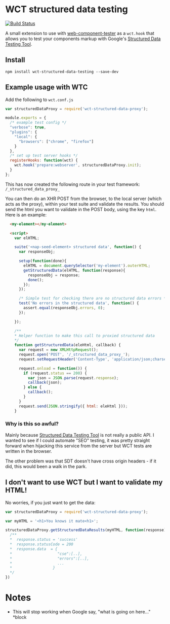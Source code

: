 # WCT structured data testing

[![Build Status](https://travis-ci.org/thearegee/wct-structured-data-testing.svg?branch=master)](https://travis-ci.org/thearegee/wct-structured-data-testing)

A small extension to use with [web-component-tester](https://github.com/Polymer/web-component-tester) as a `wct.hook` that allows you to test your components markup with Google's [Structured Data Testing Tool](https://developers.google.com/structured-data/testing-tool/).

## Install

`npm install wct-structured-data-testing --save-dev`

## Example usage with WTC

Add the following to `wct.conf.js`

```javascript
var structuredDataProxy = require('wct-structured-data-proxy');

module.exports = {
  /* example test config */
  "verbose": true,
  "plugins": {
    "local": {
      "browsers": ["chrome", "firefox"]
    }
  },
  /* set up test server hooks */
  registerHooks: function(wct) {
    wct.hook('prepare:webserver', structuredDataProxy.init);
  }
};
```

This has now created the following route in your test framework:
`/_structured_data_proxy_`

You can then do an XHR POST from the browser, to the local server (which acts as the proxy), within your test suite and validate the results.
You should send the html you want to validate in the POST body, using the key `html`.
Here is an example:

```html
  <my-element></my-element>

  <script>
    var elHTML;

    suite('<nap-seed-element> structured data', function() {
      var responseObj;

      setup(function(done){
        elHTML = document.querySelector('my-element').outerHTML;
        getStructuredData(elHTML, function(response){
          responseObj = response;
          done();
        });
      });

      /* Simple test for checking there are no structured data errors */
      test('No errors in the structured data', function() {
        assert.equal(responseObj.errors, 0);
      });

    });

    /**
    * Helper function to make this call to proxied structured data
    */
    function getStructuredData(eleHtml, callback) {
      var request = new XMLHttpRequest();
      request.open('POST', '/_structured_data_proxy_');
      request.setRequestHeader('Content-Type', 'application/json;charset=UTF-8');

      request.onload = function()) {
        if (request.status == 200) {
          var json = JSON.parse(request.response);
          callback(json);
        } else {
          callback();
        }
      }
      request.send(JSON.stringify({ html: eleHtml }));
    }

```

### Why is this so awful?

Mainly because [Structured Data Testing Tool](https://developers.google.com/structured-data/testing-tool/) is not really a public API. I wanted to see if I could automate "SEO" testing, it was pretty straight forward when hijacking this service from the server but WCT tests are written in the browser.

The other problem was that SDT doesn't have cross origin headers - if it did, this would been a walk in the park.

## I don't want to use WCT but I want to validate my HTML!

No worries, if you just want to get the data:

```javascript
var structuredDataProxy = require('wct-structured-data-proxy');

var myHTML = '<h1>You knows it mate<h1>';

structuredDataProxy.getStructuredDataResults(myHTML, function(response){
  /**
  *  response.status = 'success'
  *  response.statusCode = 200
  *  response.data  = {
  *                    "cse":[..],
  *                    "errors":[..],
  *                    ...
  *                  }
  */
})
```

# Notes

* This will stop working when Google say, "what is going on here..." *block
